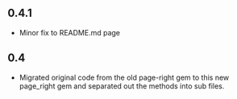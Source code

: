 0.4.1
--------------------

- Minor fix to README.md page

0.4
--------------------

- Migrated original code from the old page-right gem to this new page_right gem and separated out the methods into sub files.